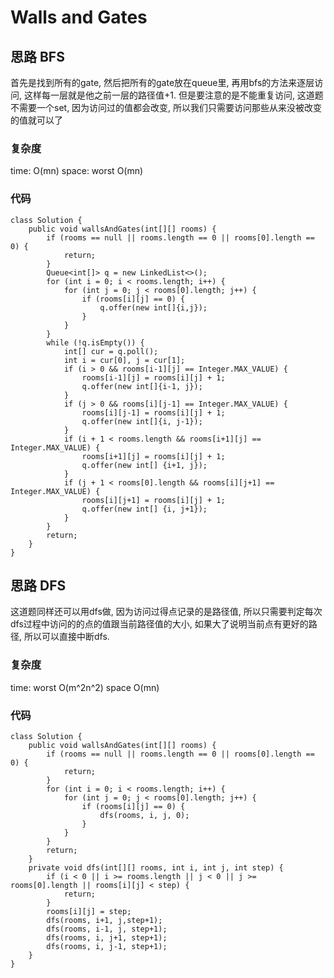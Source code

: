 # Walls and Gates

## 思路 BFS
首先是找到所有的gate, 然后把所有的gate放在queue里, 再用bfs的方法来逐层访问, 这样每一层就是他之前一层的路径值+1. 但是要注意的是不能重复访问, 这道题不需要一个set, 因为访问过的值都会改变, 所以我们只需要访问那些从来没被改变的值就可以了

### 复杂度
time: O(mn)  space: worst O(mn)

### 代码
```
class Solution {
    public void wallsAndGates(int[][] rooms) {
        if (rooms == null || rooms.length == 0 || rooms[0].length == 0) {
            return;
        }
        Queue<int[]> q = new LinkedList<>();
        for (int i = 0; i < rooms.length; i++) {
            for (int j = 0; j < rooms[0].length; j++) {
                if (rooms[i][j] == 0) {
                    q.offer(new int[]{i,j});
                }
            }
        }
        while (!q.isEmpty()) {
            int[] cur = q.poll();
            int i = cur[0], j = cur[1];
            if (i > 0 && rooms[i-1][j] == Integer.MAX_VALUE) {
                rooms[i-1][j] = rooms[i][j] + 1;
                q.offer(new int[]{i-1, j});
            }
            if (j > 0 && rooms[i][j-1] == Integer.MAX_VALUE) {
                rooms[i][j-1] = rooms[i][j] + 1;
                q.offer(new int[]{i, j-1});
            }
            if (i + 1 < rooms.length && rooms[i+1][j] == Integer.MAX_VALUE) {
                rooms[i+1][j] = rooms[i][j] + 1;
                q.offer(new int[] {i+1, j});
            }
            if (j + 1 < rooms[0].length && rooms[i][j+1] == Integer.MAX_VALUE) {
                rooms[i][j+1] = rooms[i][j] + 1;
                q.offer(new int[] {i, j+1});
            }
        }
        return;
    }
}

```

## 思路 DFS
这道题同样还可以用dfs做, 因为访问过得点记录的是路径值, 所以只需要判定每次dfs过程中访问的的点的值跟当前路径值的大小, 如果大了说明当前点有更好的路径, 所以可以直接中断dfs.

### 复杂度 ###
time: worst O(m^2n^2) space O(mn)

### 代码 ###
```
class Solution {
    public void wallsAndGates(int[][] rooms) {
        if (rooms == null || rooms.length == 0 || rooms[0].length == 0) {
            return;
        }
        for (int i = 0; i < rooms.length; i++) {
            for (int j = 0; j < rooms[0].length; j++) {
                if (rooms[i][j] == 0) {
                    dfs(rooms, i, j, 0);
                }
            }
        }
        return;
    }
    private void dfs(int[][] rooms, int i, int j, int step) {
        if (i < 0 || i >= rooms.length || j < 0 || j >= rooms[0].length || rooms[i][j] < step) {
            return;
        }
        rooms[i][j] = step;
        dfs(rooms, i+1, j,step+1);
        dfs(rooms, i-1, j, step+1);
        dfs(rooms, i, j+1, step+1);
        dfs(rooms, i, j-1, step+1);
    }
}
```
